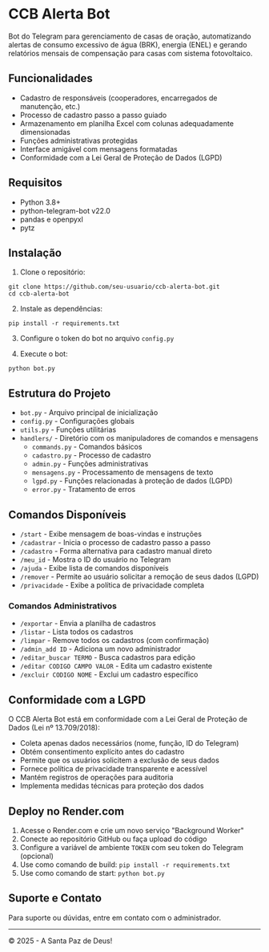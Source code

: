 # CCB Alerta Bot

Bot do Telegram para gerenciamento de casas de oração, automatizando alertas de consumo excessivo de água (BRK), energia (ENEL) e gerando relatórios mensais de compensação para casas com sistema fotovoltaico.

## Funcionalidades

- Cadastro de responsáveis (cooperadores, encarregados de manutenção, etc.)
- Processo de cadastro passo a passo guiado
- Armazenamento em planilha Excel com colunas adequadamente dimensionadas
- Funções administrativas protegidas
- Interface amigável com mensagens formatadas
- Conformidade com a Lei Geral de Proteção de Dados (LGPD)

## Requisitos

- Python 3.8+
- python-telegram-bot v22.0
- pandas e openpyxl
- pytz

## Instalação

1. Clone o repositório:
```
git clone https://github.com/seu-usuario/ccb-alerta-bot.git
cd ccb-alerta-bot
```

2. Instale as dependências:
```
pip install -r requirements.txt
```

3. Configure o token do bot no arquivo `config.py`

4. Execute o bot:
```
python bot.py
```

## Estrutura do Projeto

- `bot.py` - Arquivo principal de inicialização
- `config.py` - Configurações globais
- `utils.py` - Funções utilitárias
- `handlers/` - Diretório com os manipuladores de comandos e mensagens
  - `commands.py` - Comandos básicos
  - `cadastro.py` - Processo de cadastro
  - `admin.py` - Funções administrativas
  - `mensagens.py` - Processamento de mensagens de texto
  - `lgpd.py` - Funções relacionadas à proteção de dados (LGPD)
  - `error.py` - Tratamento de erros

## Comandos Disponíveis

- `/start` - Exibe mensagem de boas-vindas e instruções
- `/cadastrar` - Inicia o processo de cadastro passo a passo
- `/cadastro` - Forma alternativa para cadastro manual direto
- `/meu_id` - Mostra o ID do usuário no Telegram
- `/ajuda` - Exibe lista de comandos disponíveis
- `/remover` - Permite ao usuário solicitar a remoção de seus dados (LGPD)
- `/privacidade` - Exibe a política de privacidade completa

### Comandos Administrativos

- `/exportar` - Envia a planilha de cadastros
- `/listar` - Lista todos os cadastros
- `/limpar` - Remove todos os cadastros (com confirmação)
- `/admin_add ID` - Adiciona um novo administrador
- `/editar_buscar TERMO` - Busca cadastros para edição
- `/editar CODIGO CAMPO VALOR` - Edita um cadastro existente
- `/excluir CODIGO NOME` - Exclui um cadastro específico

## Conformidade com a LGPD

O CCB Alerta Bot está em conformidade com a Lei Geral de Proteção de Dados (Lei nº 13.709/2018):

- Coleta apenas dados necessários (nome, função, ID do Telegram)
- Obtém consentimento explícito antes do cadastro
- Permite que os usuários solicitem a exclusão de seus dados
- Fornece política de privacidade transparente e acessível
- Mantém registros de operações para auditoria
- Implementa medidas técnicas para proteção dos dados

## Deploy no Render.com

1. Acesse o Render.com e crie um novo serviço "Background Worker"
2. Conecte ao repositório GitHub ou faça upload do código
3. Configure a variável de ambiente `TOKEN` com seu token do Telegram (opcional)
4. Use como comando de build: `pip install -r requirements.txt`
5. Use como comando de start: `python bot.py`

## Suporte e Contato

Para suporte ou dúvidas, entre em contato com o administrador.

---

© 2025 - A Santa Paz de Deus!
